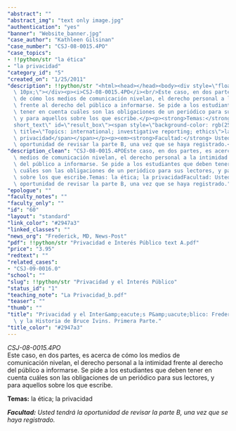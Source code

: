 ```yaml
---
"abstract": ""
"abstract_img": "text only image.jpg"
"authentication": "yes"
"banner": "Website_banner.jpg"
"case_author": "Kathleen Gilsinan"
"case_number": "CSJ-08-0015.4PO"
"case_topics":
- !!python/str "la ética"
- "la privacidad"
"category_id": "5"
"created_on": "1/25/2011"
"description": !!python/str "<html><head></head><body><div style=\"float: right; padding:\
  \ 10px;\"></div><p><i>CSJ-08-0015.4PO</i><br/>Este caso, en dos partes, es acerca\
  \ de cómo los medios de comunicación nivelan, el derecho personal a la intimidad\
  \ frente al derecho del público a informarse. Se pide a los estudiantes que deben\
  \ tener en cuenta cuáles son las obligaciones de un periódico para sus lectores,\
  \ y para aquellos sobre los que escribe.</p><p><strong>Temas:</strong> <span class=\"\
  short_text\" id=\"result_box\"><span style=\"background-color: rgb(255, 255, 255);\"\
  \ title=\"Topics: international; investigative reporting; ethics\">la ética; la\
  \ privacidad</span></span></p><p><em><strong>Facultad:</strong> Usted tendrá la\
  \ oportunidad de revisar la parte B, una vez que se haya registrado.</em></p></body></html>"
"description_clean": "CSJ-08-0015.4POEste caso, en dos partes, es acerca de cómo los\
  \ medios de comunicación nivelan, el derecho personal a la intimidad frente al derecho\
  \ del público a informarse. Se pide a los estudiantes que deben tener en cuenta\
  \ cuáles son las obligaciones de un periódico para sus lectores, y para aquellos\
  \ sobre los que escribe.Temas: la ética; la privacidadFacultad: Usted tendrá la\
  \ oportunidad de revisar la parte B, una vez que se haya registrado."
"epologue": ""
"faculty_notes": ""
"faculty_only": ""
"id": "60"
"layout": "standard"
"link_color": "#2947a3"
"linked_classes": ""
"news_org": "Frederick, MD, News-Post"
"pdf": !!python/str "Privacidad e Interés Público text A.pdf"
"price": "3.95"
"redtext": ""
"related_cases":
- "CSJ-09-0016.0"
"school": ""
"slug": !!python/str "Privacidad y el Interés Público"
"status_id": "1"
"teaching_note": "La Privacidad_b.pdf"
"teaser": ""
"thumb": ""
"title": "Privacidad y el Inter&amp;eacute;s P&amp;uacute;blico: Frederick, MD, &lt;i&gt;News-Post&lt;/i&gt;\
  \ y la Historia de Bruce Ivins. Primera Parte."
"title_color": "#2947a3"
---
```

<html><head></head><body><div style="float: right; padding: 10px;"></div><p><i>CSJ-08-0015.4PO</i><br/>Este caso, en dos partes, es acerca de cómo los medios de comunicación nivelan, el derecho personal a la intimidad frente al derecho del público a informarse. Se pide a los estudiantes que deben tener en cuenta cuáles son las obligaciones de un periódico para sus lectores, y para aquellos sobre los que escribe.</p><p><strong>Temas:</strong> <span class="short_text" id="result_box"><span style="background-color: rgb(255, 255, 255);" title="Topics: international; investigative reporting; ethics">la ética; la privacidad</span></span></p><p><em><strong>Facultad:</strong> Usted tendrá la oportunidad de revisar la parte B, una vez que se haya registrado.</em></p></body></html>
